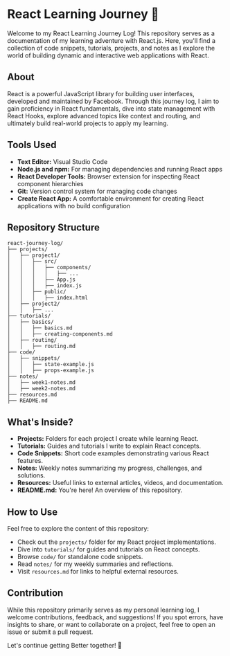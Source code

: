 # React Learning Journey 🚀

Welcome to my React Learning Journey Log! This repository serves as a documentation of my learning adventure with React.js. Here, you'll find a collection of code snippets, tutorials, projects, and notes as I explore the world of building dynamic and interactive web applications with React.

## About

React is a powerful JavaScript library for building user interfaces, developed and maintained by Facebook. Through this journey log, I aim to gain proficiency in React fundamentals, dive into state management with React Hooks, explore advanced topics like context and routing, and ultimately build real-world projects to apply my learning.

## Tools Used

- **Text Editor:** Visual Studio Code
- **Node.js and npm:** For managing dependencies and running React apps
- **React Developer Tools:** Browser extension for inspecting React component hierarchies
- **Git:** Version control system for managing code changes
- **Create React App:** A comfortable environment for creating React applications with no build configuration

## Repository Structure

```
react-journey-log/
├── projects/
│   ├── project1/
│   │   ├── src/
│   │   │   ├── components/
│   │   │   │   ├── ...
│   │   │   ├── App.js
│   │   │   ├── index.js
│   │   ├── public/
│   │   │   ├── index.html
│   ├── project2/
│   │   ├── ...
├── tutorials/
│   ├── basics/
│   │   ├── basics.md
│   │   ├── creating-components.md
│   ├── routing/
│   │   ├── routing.md
├── code/
│   ├── snippets/
│   │   ├── state-example.js
│   │   ├── props-example.js
├── notes/
│   ├── week1-notes.md
│   ├── week2-notes.md
├── resources.md
├── README.md
```

## What's Inside?

- **Projects:** Folders for each project I create while learning React.
- **Tutorials:** Guides and tutorials I write to explain React concepts.
- **Code Snippets:** Short code examples demonstrating various React features.
- **Notes:** Weekly notes summarizing my progress, challenges, and solutions.
- **Resources:** Useful links to external articles, videos, and documentation.
- **README.md:** You're here! An overview of this repository.

## How to Use

Feel free to explore the content of this repository:
- Check out the `projects/` folder for my React project implementations.
- Dive into `tutorials/` for guides and tutorials on React concepts.
- Browse `code/` for standalone code snippets.
- Read `notes/` for my weekly summaries and reflections.
- Visit `resources.md` for links to helpful external resources.

## Contribution

While this repository primarily serves as my personal learning log, I welcome contributions, feedback, and suggestions! If you spot errors, have insights to share, or want to collaborate on a project, feel free to open an issue or submit a pull request.

Let's  continue getting Better together! 🌟
